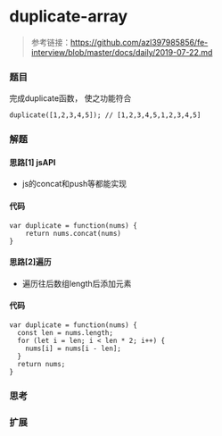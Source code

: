 # duplicate-array

> 参考链接：https://github.com/azl397985856/fe-interview/blob/master/docs/daily/2019-07-22.md
>

### 题目

完成duplicate函数， 使之功能符合

```
duplicate([1,2,3,4,5]); // [1,2,3,4,5,1,2,3,4,5]
```



### 解题

#### 思路[1] jsAPI

* js的concat和push等都能实现

#### 代码

```
var duplicate = function(nums) {
	return nums.concat(nums)
}
```

#### 思路[2]遍历

* 遍历往后数组length后添加元素

#### 代码

```
var duplicate = function(nums) {
  const len = nums.length;
  for (let i = len; i < len * 2; i++) {
    nums[i] = nums[i - len];
  }
  return nums;
}
```



### 思考



### 扩展
